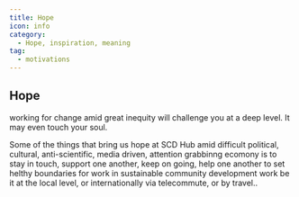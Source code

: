 ```yaml
---
title: Hope
icon: info
category:
  - Hope, inspiration, meaning
tag:
  - motivations
---
```


## Hope

working for change amid great inequity will challenge you at a deep level.  It may even touch your soul. 

Some of the things that bring us hope at SCD Hub amid difficult political, cultural, anti-scientific, media driven, attention grabbinng ecomony is to stay in touch, support one another, keep on going, help one another to set helthy boundaries for work in sustainable community development work be it at the local level, or internationally via telecommute, or by travel.. 
